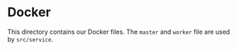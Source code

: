 # Docker

This directory contains our Docker files. The `master` and `worker` file are used by `src/service`.

